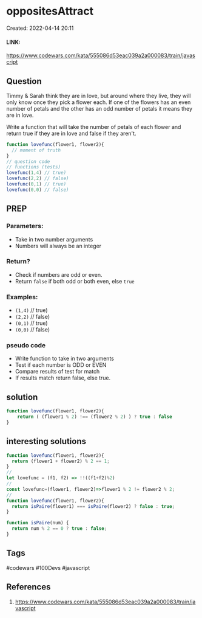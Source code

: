 # oppositesAttract
Created: 2022-04-14 20:11

#### LINK:
https://www.codewars.com/kata/555086d53eac039a2a000083/train/javascript

## Question
Timmy & Sarah think they are in love, but around where they live, they will only know once they pick a flower each. If one of the flowers has an even number of petals and the other has an odd number of petals it means they are in love.

Write a function that will take the number of petals of each flower and return true if they are in love and false if they aren't.

```javascript
function lovefunc(flower1, flower2){
  // moment of truth
}
// question code
// functions (tests)
lovefunc(1,4) // true)
lovefunc(2,2) // false)
lovefunc(0,1) // true)
lovefunc(0,0) // false)
```


## PREP
### Parameters:
- Take in two number arguments
- Numbers will always be an integer

### Return?
- Check if numbers are odd or even.
- Return `false` if both odd or both even, else `true`

### Examples:
- `(1,4)` // true)
- `(2,2)` // false)
- `(0,1)` // true)
- `(0,0)` // false)

### pseudo code
- Write function to take in two arguments
- Test if each number is ODD or EVEN
- Compare results of test for match
- If results match return false, else true.

## solution
```javascript
function lovefunc(flower1, flower2){
	return ( (flower1 % 2) !== (flower2 % 2) ) ? true : false
}
```

## interesting solutions
```javascript
function lovefunc(flower1, flower2){
  return (flower1 + flower2) % 2 == 1;
}
// 
let lovefunc = (f1, f2) => !!((f1+f2)%2)
//
const lovefunc=(flower1, flower2)=>flower1 % 2 != flower2 % 2;
//
function lovefunc(flower1, flower2){
  return isPaire(flower1) === isPaire(flower2) ? false : true;
}

function isPaire(num) {
  return num % 2 == 0 ? true : false;
}

```

## Tags
#codewars #100Devs #javascript 

## References
1.  https://www.codewars.com/kata/555086d53eac039a2a000083/train/javascript